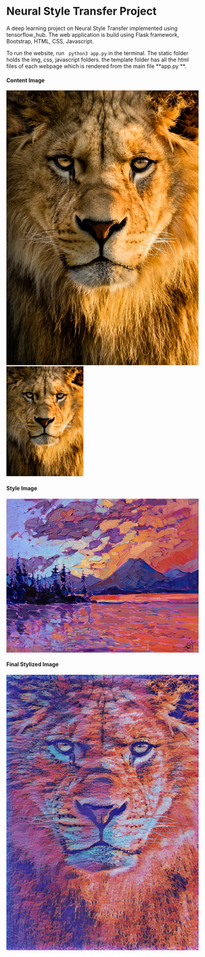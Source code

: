 # Neural Style Transfer Project
A deep learning project on Neural Style Transfer implemented using tensorflow_hub. The web application is build using Flask framework, Bootstrap, HTML, CSS, Javascript.

To run the website, run ``` python3 app.py``` in the terminal.
The static folder holds the img, css, javascript folders.
the template folder has all the html files of each webpage which is rendered from the main file **app.py **.

#### Content Image
![Content image](static/img/lion.jpeg)
<img src="static/img/lion.jpeg" style="width:40%">

#### Style Image
![Style image](static/img/style15.jpg)

#### Final Stylized Image
![Stylized output image](static/img/stylized.jpg)

